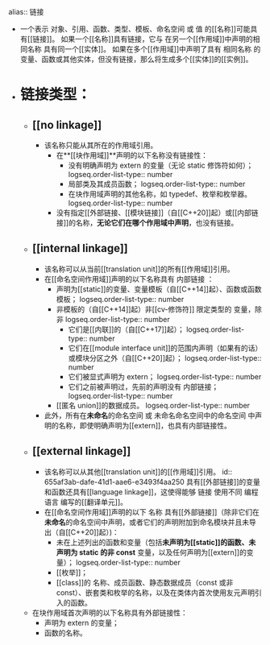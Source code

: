 alias:: 链接

- 一个表示 对象、引用、函数、类型、模板、命名空间 或 值 的[[名称]]可能具有[[链接]]。
  如果一个[[名称]]具有链接，它与 在另一个[[作用域]]中声明的相同名称 具有同一个[[实体]]。
  如果在多个[[作用域]]中声明了具有 相同名称 的变量、函数或其他实体，但没有链接，那么将生成多个[[实体]]的[[实例]]。
- # 链接类型：
	- ## [[no linkage]]
		- 该名称只能从其所在的作用域引用。
			- 在**[[块作用域]]**声明的以下名称没有链接性：
				- 没有明确声明为 extern 的变量（无论 static 修饰符如何）；
				  logseq.order-list-type:: number
				- 局部类及其成员函数；
				  logseq.order-list-type:: number
				- 在块作用域声明的其他名称，如 typedef、枚举和枚举器。
				  logseq.order-list-type:: number
			- 没有指定[[外部链接、[[模块链接]]（自[[C++20]]起）或[[内部链接]]的名称，**无论它们在哪个作用域中声明**，也没有链接。
	- ## [[internal linkage]]
		- 该名称可以从当前[[translation unit]]的所有[[作用域]]引用。
		- 在[[命名空间作用域]]声明的以下名称具有 内部链接 ：
			- 声明为[[static]]的变量、变量模板（自[[C++14]]起）、函数或函数模板；
			  logseq.order-list-type:: number
			- 非模板的（自[[C++14]]起）非[[cv-修饰符]] 限定类型的 变量，除非
			  logseq.order-list-type:: number
				- 它们是[[内联]]的（自[[C++17]]起）；
				  logseq.order-list-type:: number
				- 它们在[[module interface unit]]的范围内声明（如果有的话）或模块分区之外（自[[C++20]]起）；
				  logseq.order-list-type:: number
				- 它们被显式声明为 extern；
				  logseq.order-list-type:: number
				- 它们之前被声明过，先前的声明没有 内部链接；
				  logseq.order-list-type:: number
			- [[匿名 union]]的数据成员。
			  logseq.order-list-type:: number
		- 此外，所有在**未命名**的命名空间 或 未命名命名空间中的命名空间 中声明的名称，即使明确声明为[[extern]]，也具有内部链接性。
	- ## [[external linkage]]
		- 该名称可以从其他[[translation unit]]的[[作用域]]引用。
		  id:: 655af3ab-dafe-41d1-aae6-e3493f4aa250
		  具有[[外部链接]]的变量和函数还具有[[language linkage]]，这使得能够 链接 使用不同 编程语言 编写的[[翻译单元]]。
		- 在[[命名空间作用域]]声明的以下 名称 具有[[外部链接]]（除非它们在**未命名**的命名空间中声明，或者它们的声明附加到命名模块并且未导出（自[[C++20]]起）)：
			- 未在上述列出的函数和变量（包括**未声明为[[static]]**的函数、**未声明为 static** 的**非 const** 变量，以及任何声明为[[extern]]的变量）；
			  logseq.order-list-type:: number
			- [[枚举]]；
			- [[class]]的 名称、成员函数、静态数据成员（const 或非 const）、嵌套类和枚举的名称，以及在类体内首次使用友元声明引入的函数。
	- 在块作用域首次声明的以下名称具有外部链接性：
		- 声明为 extern 的变量；
		- 函数的名称。